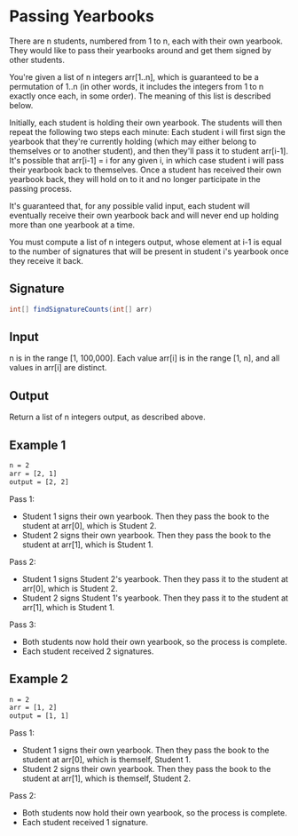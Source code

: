 # Passing Yearbooks

There are n students, numbered from 1 to n, each with their own yearbook. They would like to pass their yearbooks around and get them signed by other students.

You're given a list of n integers arr[1..n], which is guaranteed to be a permutation of 1..n (in other words, it includes the integers from 1 to n exactly once each, in some order). The meaning of this list is described below.

Initially, each student is holding their own yearbook. The students will then repeat the following two steps each minute: Each student i will first sign the yearbook that they're currently holding (which may either belong to themselves or to another student), and then they'll pass it to student arr[i-1]. It's possible that arr[i-1] = i for any given i, in which case student i will pass their yearbook back to themselves. Once a student has received their own yearbook back, they will hold on to it and no longer participate in the passing process.

It's guaranteed that, for any possible valid input, each student will eventually receive their own yearbook back and will never end up holding more than one yearbook at a time.

You must compute a list of n integers output, whose element at i-1 is equal to the number of signatures that will be present in student i's yearbook once they receive it back.

## Signature

```java
int[] findSignatureCounts(int[] arr)
```

## Input

n is in the range [1, 100,000].
Each value arr[i] is in the range [1, n], and all values in arr[i] are distinct.

## Output

Return a list of n integers output, as described above.

## Example 1

```sh
n = 2
arr = [2, 1]
output = [2, 2]
```

Pass 1:

- Student 1 signs their own yearbook. Then they pass the book to the student at arr[0], which is Student 2.
- Student 2 signs their own yearbook. Then they pass the book to the student at arr[1], which is Student 1.

Pass 2:

- Student 1 signs Student 2's yearbook. Then they pass it to the student at arr[0], which is Student 2.
- Student 2 signs Student 1's yearbook. Then they pass it to the student at arr[1], which is Student 1.

Pass 3:

- Both students now hold their own yearbook, so the process is complete.
- Each student received 2 signatures.

## Example 2

```sh
n = 2
arr = [1, 2]
output = [1, 1]
```

Pass 1:

- Student 1 signs their own yearbook. Then they pass the book to the student at arr[0], which is themself, Student 1.
- Student 2 signs their own yearbook. Then they pass the book to the student at arr[1], which is themself, Student 2.

Pass 2:

- Both students now hold their own yearbook, so the process is complete.
- Each student received 1 signature.
